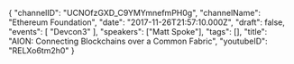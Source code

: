 {
    "channelID": "UCNOfzGXD_C9YMYmnefmPH0g",
    "channelName": "Ethereum Foundation",
    "date": "2017-11-26T21:57:10.000Z",
    "draft": false,
    "events": [
        "Devcon3"
    ],
    "speakers": ["Matt Spoke"],
    "tags": [],
    "title": "AION: Connecting Blockchains over a Common Fabric",
    "youtubeID": "RELXo6tm2h0"
}

